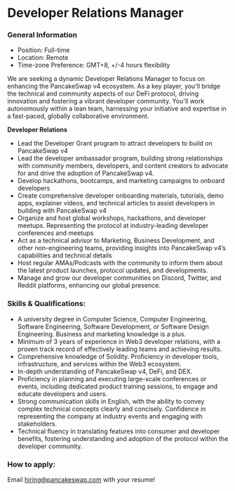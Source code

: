 # Developer Relations Manager

### General Information

* Position: Full-time
* Location: Remote
* Time-zone Preference: GMT+8, +/-4 hours flexibility

We are seeking a dynamic Developer Relations Manager to focus on enhancing the PancakeSwap v4 ecosystem. As a key player, you'll bridge the technical and community aspects of our DeFi protocol, driving innovation and fostering a vibrant developer community. You'll work autonomously within a lean team, harnessing your initiative and expertise in a fast-paced, globally collaborative environment.

**Developer Relations**

* Lead the Developer Grant program to attract developers to build on PancakeSwap v4&#x20;
* Lead the developer ambassador program, building strong relationships with community members, developers, and content creators to advocate for and drive the adoption of PancakeSwap v4.
* Develop hackathons, bootcamps, and marketing campaigns to onboard developers
* Create comprehensive developer onboarding materials, tutorials, demo apps, explainer videos, and technical articles to assist developers in building with PancakeSwap v4
* Organize and host global workshops, hackathons, and developer meetups. Representing the protocol at industry-leading developer conferences and meetups
* Act as a technical advisor to Marketing, Business Development, and other non-engineering teams, providing insights into PancakeSwap v4’s capabilities and technical details
* Host regular AMAs/Podcasts with the community to inform them about the latest product launches, protocol updates, and developments.
* Manage and grow our developer communities on Discord, Twitter, and Reddit platforms, enhancing our global presence.

### Skills & Qualifications:

* A university degree in Computer Science, Computer Engineering, Software Engineering, Software Development, or Software Design Engineering. Business and marketing knowledge is a plus.
* Minimum of 3 years of experience in Web3 developer relations, with a proven track record of effectively leading teams and achieving results.
* Comprehensive knowledge of Solidity. Proficiency in developer tools, infrastructure, and services within the Web3 ecosystem.
* In-depth understanding of PancakeSwap v4, DeFi, and DEX.
* Proficiency in planning and executing large-scale conferences or events, including dedicated product training sessions, to engage and educate developers and users.
* Strong communication skills in English, with the ability to convey complex technical concepts clearly and concisely. Confidence in representing the company at industry events and engaging with stakeholders.
* Technical fluency in translating features into consumer and developer benefits, fostering understanding and adoption of the protocol within the developer community.

### How to apply:

Email hiring@pancakeswap.com with your resume!

